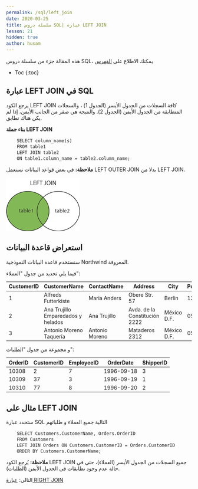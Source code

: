 ```yaml
---
permalink: /sql/left_join
date: 2020-03-25
title: سلسلة دروس SQL| عبارة LEFT JOIN
lesson: 21
hidden: true
author: husam
---
```


هذه المقالة جزء من سلسلة دروس SQL، يمكنك الاطلاع على [الفهرس](intro)

* Toc
{:toc}



## عبارة LEFT JOIN في SQL  

يرجع الكود LEFT JOIN كافة السجلات من الجدول الأيسر (الجدول 1) ، والسجلات المتطابقة من الجدول الأيمن (الجدول 2). والنتيجة هي صفر من الجانب الأيمن، إذا لم يكن هناك تطابق.

**بناء جملة LEFT JOIN**

        SELECT column_name(s)
        FROM table1
        LEFT JOIN table2
        ON table1.column_name = table2.column_name;

**ملاحظة:** في بعض قواعد البيانات نستعمل LEFT OUTER JOIN بدلا من LEFT JOIN.

![عبارة left join sql](/assets/sql_left-join.gif)


## استعراض قاعدة البيانات

سنستخدم قاعدة البيانات النموذجية Northwind المعروفة.

فيما يلي تحديد من جدول "العملاء":


| CustomerID |	CustomerName |	ContactName 	| Address | 	City 	| PostalCode 	| Country |
| -------------- | --------------- | ------------------ | ------------- | -------------- | ---------------- | ------------------ |
| 1 |  Alfreds Futterkiste 	| Maria Anders |	Obere Str. 57 	| Berlin |	12209  |	Germany |
| 2 | 	Ana Trujillo Emparedados y helados |  	Ana Trujillo |	Avda. de la Constitución 2222  | 	México D.F. | 	05021 |	Mexico |
| 3 |	Antonio Moreno Taquería |	Antonio Moreno  | 	Mataderos 2312 |	México D.F. 	| 05023 	| Mexico |


و مجموعة من جدول "الطلبات":


| OrderID |	CustomerID 	| EmployeeID | 	OrderDate  |	ShipperID |
|----------- | ---------------------- | ----------------- | ------------------- | ---------------- |
| 10308 |  	2  | 	7  |	1996-09-18 	 | 3 |
| 10309 |	37 |	3 |	1996-09-19 |	1 |
| 10310 |	77 | 	8 	| 1996-09-20 	 | 2 |


## مثال  على LEFT JOIN

ستحدد عبارة SQL التالية جميع العملاء و طلباتهم 


		SELECT Customers.CustomerName, Orders.OrderID
        FROM Customers
        LEFT JOIN Orders ON Customers.CustomerID = Orders.CustomerID
        ORDER BY Customers.CustomerName;

**ملاحظة:** يُرجع الكود LEFT JOIN جميع السجلات من الجدول الأيسر (العملاء)، حتى في حالة عدم وجود تطابقات في الجدول الأيمن (الطلبات).


التالي: [عبارة RIGHT JOIN ](right_join)

